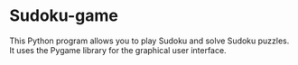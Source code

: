 # Sudoku-game
This Python program allows you to play Sudoku and solve Sudoku puzzles. It uses the Pygame library for the graphical user interface.
